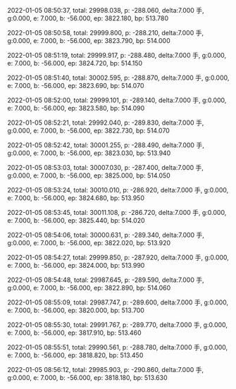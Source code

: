 2022-01-05 08:50:37, total: 29998.038, p: -288.060, delta:7.000 手, g:0.000, e: 7.000, b: -56.000, ep: 3822.180, bp: 513.780

2022-01-05 08:50:58, total: 29999.800, p: -288.210, delta:7.000 手, g:0.000, e: 7.000, b: -56.000, ep: 3823.790, bp: 514.000

2022-01-05 08:51:19, total: 29999.917, p: -288.480, delta:7.000 手, g:0.000, e: 7.000, b: -56.000, ep: 3824.720, bp: 514.150

2022-01-05 08:51:40, total: 30002.595, p: -288.870, delta:7.000 手, g:0.000, e: 7.000, b: -56.000, ep: 3823.690, bp: 514.070

2022-01-05 08:52:00, total: 29999.101, p: -289.140, delta:7.000 手, g:0.000, e: 7.000, b: -56.000, ep: 3823.580, bp: 514.090

2022-01-05 08:52:21, total: 29992.040, p: -289.830, delta:7.000 手, g:0.000, e: 7.000, b: -56.000, ep: 3822.730, bp: 514.070

2022-01-05 08:52:42, total: 30001.255, p: -288.490, delta:7.000 手, g:0.000, e: 7.000, b: -56.000, ep: 3823.030, bp: 513.940

2022-01-05 08:53:03, total: 30007.030, p: -287.400, delta:7.000 手, g:0.000, e: 7.000, b: -56.000, ep: 3825.000, bp: 514.050

2022-01-05 08:53:24, total: 30010.010, p: -286.920, delta:7.000 手, g:0.000, e: 7.000, b: -56.000, ep: 3824.680, bp: 513.950

2022-01-05 08:53:45, total: 30011.108, p: -286.720, delta:7.000 手, g:0.000, e: 7.000, b: -56.000, ep: 3825.440, bp: 514.020

2022-01-05 08:54:06, total: 30000.631, p: -289.340, delta:7.000 手, g:0.000, e: 7.000, b: -56.000, ep: 3822.020, bp: 513.920

2022-01-05 08:54:27, total: 29999.850, p: -287.920, delta:7.000 手, g:0.000, e: 7.000, b: -56.000, ep: 3824.000, bp: 513.990

2022-01-05 08:54:48, total: 29987.645, p: -289.590, delta:7.000 手, g:0.000, e: 7.000, b: -56.000, ep: 3822.890, bp: 514.060

2022-01-05 08:55:09, total: 29987.747, p: -289.600, delta:7.000 手, g:0.000, e: 7.000, b: -56.000, ep: 3820.000, bp: 513.700

2022-01-05 08:55:30, total: 29991.767, p: -289.770, delta:7.000 手, g:0.000, e: 7.000, b: -56.000, ep: 3817.910, bp: 513.460

2022-01-05 08:55:51, total: 29990.561, p: -288.780, delta:7.000 手, g:0.000, e: 7.000, b: -56.000, ep: 3818.820, bp: 513.450

2022-01-05 08:56:12, total: 29985.903, p: -290.860, delta:7.000 手, g:0.000, e: 7.000, b: -56.000, ep: 3818.180, bp: 513.630